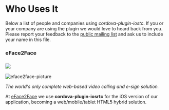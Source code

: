# Who Uses It

Below a list of people and companies using *cordova-plugin-iostc*. If you or your company are using the plugin we would love to heard back from you. Please report your feedback to the [public mailing list](https://groups.google.com/forum/?hl=es#!forum/cordova-plugin-iosrtc) and ask us to include your name in this file.

### eFace2Face


<h3 id='eface2face'>
  <a href='https://eface2face.com'>
    <img src='https://raw.githubusercontent.com/eface2face/cordova-plugin-iosrtc/master/art/eface2face-logo.jpg'>
  </a>
</h3>

![eface2face-picture](https://raw.githubusercontent.com/eface2face/cordova-plugin-iosrtc/master/art/eface2face-picture.jpg)

*The world's only complete web-based video calling and e-sign solution.*

At [eFace2Face](https://eface2face.com) we use **cordova-plugin-iosrtc** for the iOS version of our application, becoming a web/mobile/tablet HTML5 hybrid solution.




